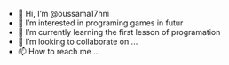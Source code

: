 - 👋 Hi, I’m @oussama17hni
- 👀 I’m interested in programing games in futur
- 🌱 I’m currently learning the first lesson of programation
- 💞️ I’m looking to collaborate on ...
- 📫 How to reach me ...

<!---
oussama17hni/oussama17hni is a ✨ special ✨ repository because its `README.md` (this file) appears on your GitHub profile.
You can click the Preview link to take a look at your changes.
--->
